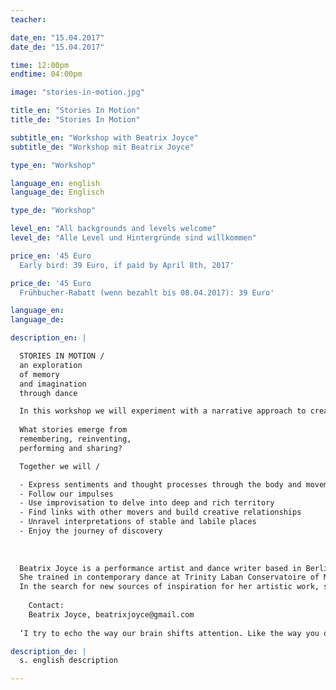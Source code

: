 ```yaml
---
teacher: 

date_en: "15.04.2017"
date_de: "15.04.2017"

time: 12:00pm
endtime: 04:00pm

image: "stories-in-motion.jpg"

title_en: "Stories In Motion"
title_de: "Stories In Motion"

subtitle_en: "Workshop with Beatrix Joyce"
subtitle_de: "Workshop mit Beatrix Joyce"

type_en: "Workshop"

language_en: english
language_de: Englisch

type_de: "Workshop"

level_en: "All backgrounds and levels welcome"
level_de: "Alle Level und Hintergründe sind willkommen"

price_en: '45 Euro        
  Early bird: 39 Euro, if paid by April 8th, 2017'

price_de: '45 Euro       
  Frühbucher-Rabatt (wenn bezahlt bis 08.04.2017): 39 Euro'

language_en:
language_de:

description_en: |  

  STORIES IN MOTION /  
  an exploration  
  of memory  
  and imagination  
  through dance  

  In this workshop we will experiment with a narrative approach to creating movement. Inspired by artist Janet Cardiff’s audio walks and by sociologist Doreen Massey’s understanding of space, we will use place as a trigger for creative expression. Through a series of improvisational tasks, we will build from memory and reconfigure into imagination the locations of our stories. With curiosity and with each other, we will continue our journeys and follow the playful routes they take us on. 
  
  What stories emerge from   
  remembering, reinventing,  
  performing and sharing?

  Together we will /  

  - Express sentiments and thought processes through the body and movement  
  - Follow our impulses  
  - Use improvisation to delve into deep and rich territory  
  - Find links with other movers and build creative relationships  
  - Unravel interpretations of stable and labile places  
  - Enjoy the journey of discovery  
  
    
    
  Beatrix Joyce is a performance artist and dance writer based in Berlin. 
  She trained in contemporary dance at Trinity Laban Conservatoire of Music and Dance in London and furthered her movement practice with yoga and capoeira. 
  In the search for new sources of inspiration for her artistic work, she undertook an MA in Critical & Creative Analysis across the departments of Sociology, Music and English Literature at Goldsmiths University, London. For her dissertation she invented an empirical research method informed by her background in performance. She is interested in bringing theory into practice and using performance and improvisation as a means to connect, share and discover.
    
    Contact:  
    Beatrix Joyce, beatrixjoyce@gmail.com
    
  ‘I try to echo the way our brain shifts attention. Like the way you overhear something that makes you remember something else, or how when you’re out walking you invent scenarios around the things you see. Or the way we’ve become conduits for all these media images, which we’re unable to filter from our memories.’ - Janet Cardiff

description_de: |
  s. english description

---
```

